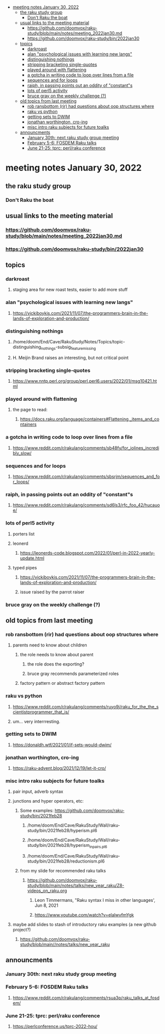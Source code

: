 - [meeting notes January 30, 2022](#org5f20a96)
  - [the raku study group](#orgf69ece7)
    - [Don't Raku the boat](#org29ef4f3)
  - [usual links to the meeting material](#org60eb6f9)
    - [<https://github.com/doomvox/raku-study/blob/main/notes/meeting_2022jan30.md>](#orgc451b98)
    - [<https://github.com/doomvox/raku-study/bin/2022jan30>](#orgcd8433b)
  - [topics](#org435c0de)
    - [darkroast](#org16f6afd)
    - [alan "psychological issues with learning new langs"](#orgbf430ea)
    - [distinguishing nothings](#org7b41dd5)
    - [stripping bracketing single-quotes](#org0c9e519)
    - [played around with flattening](#org2624a90)
    - [a gotcha in writing code to loop over lines from a file](#org094715d)
    - [sequences and for loops](#org6e1aec4)
    - [raiph, in passing points out an oddity of "constant"s](#orgaa7020e)
    - [lots of perl5 activity](#org34cbbc2)
    - [bruce gray on the weekly challenge (?)](#org114c881)
  - [old topics from last meeting](#org29df888)
    - [rob ransbottom (rir) had questions about oop structures where](#org82aedcf)
    - [raku vs python](#orgb1ca4ab)
    - [getting sets to DWIM](#orgef9ac24)
    - [jonathan worthington, cro-ing](#orgaddb58d)
    - [misc intro raku subjects for future toalks](#orgf3b3f53)
  - [announcments](#org8ef65e3)
    - [January 30th: next raku study group meeting](#org7213601)
    - [February 5-6: FOSDEM Raku talks](#orgece9848)
    - [June 21-25: tprc: perl/raku conference](#orgd024973)


<a id="org5f20a96"></a>

# meeting notes January 30, 2022


<a id="orgf69ece7"></a>

## the raku study group


<a id="org29ef4f3"></a>

### Don't Raku the boat


<a id="org60eb6f9"></a>

## usual links to the meeting material


<a id="orgc451b98"></a>

### <https://github.com/doomvox/raku-study/blob/main/notes/meeting_2022jan30.md>


<a id="orgcd8433b"></a>

### <https://github.com/doomvox/raku-study/bin/2022jan30>


<a id="org435c0de"></a>

## topics


<a id="org16f6afd"></a>

### darkroast

1.  staging area for new roast tests, easier to add more stuff


<a id="orgbf430ea"></a>

### alan "psychological issues with learning new langs"

1.  <https://vickiboykis.com/2021/11/07/the-programmers-brain-in-the-lands-of-exploration-and-production/>


<a id="org7b41dd5"></a>

### distinguishing nothings

1.  /home/doom/End/Cave/RakuStudy/Notes/Topics/topic-distinguishing<sub>nothings</sub>-subsig<sub>feature</sub><sub>missing</sub>

2.  H. Meijin Brand raises an interesting, but not critical point


<a id="org0c9e519"></a>

### stripping bracketing single-quotes

1.  <https://www.nntp.perl.org/group/perl.perl6.users/2022/01/msg10421.html>


<a id="org2624a90"></a>

### played around with flattening

1.  the page to read:

    1.  <https://docs.raku.org/language/containers#Flattening,_items_and_containers>


<a id="org094715d"></a>

### a gotcha in writing code to loop over lines from a file

1.  <https://www.reddit.com/r/rakulang/comments/sb48fy/for_iolines_incredibly_slow/>


<a id="org6e1aec4"></a>

### sequences and for loops

1.  <https://www.reddit.com/r/rakulang/comments/sbsrjm/sequences_and_for_loops/>


<a id="orgaa7020e"></a>

### raiph, in passing points out an oddity of "constant"s

1.  <https://www.reddit.com/r/rakulang/comments/sd6ls3/rfc_foo_42/hucauoe/>


<a id="org34cbbc2"></a>

### lots of perl5 activity

1.  porters list

2.  leonerd

    1.  <https://leonerds-code.blogspot.com/2022/01/perl-in-2022-yearly-update.html>

3.  typed pipes

    1.  <https://vickiboykis.com/2021/11/07/the-programmers-brain-in-the-lands-of-exploration-and-production/>
    
    2.  issue raised by the parrot raiser


<a id="org114c881"></a>

### bruce gray on the weekly challenge (?)


<a id="org29df888"></a>

## old topics from last meeting


<a id="org82aedcf"></a>

### rob ransbottom (rir) had questions about oop structures where

1.  parents need to know about children

    1.  the role needs to know about parent
    
        1.  the role does the exporting?
        
        2.  bruce gray recommends parameterized roles
    
    2.  factory pattern or abstract factory pattern


<a id="orgb1ca4ab"></a>

### raku vs python

1.  <https://www.reddit.com/r/rakulang/comments/ruyo9j/raku_for_the_the_scientistprogrammer_that_is/>

2.  um&#x2026; very interrresting.


<a id="orgef9ac24"></a>

### getting sets to DWIM

1.  <https://donaldh.wtf/2021/01/if-sets-would-dwim/>


<a id="orgaddb58d"></a>

### jonathan worthington, cro-ing

1.  <https://raku-advent.blog/2021/12/19/let-it-cro/>


<a id="orgf3b3f53"></a>

### misc intro raku subjects for future toalks

1.  pair input, adverb syntax

2.  junctions and hyper operators, etc:

    1.  Some examples: <https://github.com/doomvox/raku-study/bin/2021feb28>
    
        1.  /home/doom/End/Cave/RakuStudy/Wall/raku-study/bin/2021feb28/hyperism.pl6
        
        2.  /home/doom/End/Cave/RakuStudy/Wall/raku-study/bin/2021feb28/hyperism<sub>in</sub><sub>pairs.pl6</sub>
        
        3.  /home/doom/End/Cave/RakuStudy/Wall/raku-study/bin/2021feb28/reductionism.pl6
    
    2.  from my slide for recommended raku talks
    
        1.  <https://github.com/doomvox/raku-study/blob/main/notes/talks/new_year_raku/Z8-videos_on_raku.org>
        
            1.  Leon Timmermans, "Raku syntax I miss in other languages', Jun 8, 2021
            
            2.  <https://www.youtube.com/watch?v=elalwvfmYgk>

3.  maybe add slides to stash of introductory raku examples (a new github project?)

    1.  <https://github.com/doomvox/raku-study/blob/main//notes/talks/new_year_raku>


<a id="org8ef65e3"></a>

## announcments


<a id="org7213601"></a>

### January 30th: next raku study group meeting


<a id="orgece9848"></a>

### February 5-6: FOSDEM Raku talks

1.  <https://www.reddit.com/r/rakulang/comments/rsua3p/raku_talks_at_fosdem/>


<a id="orgd024973"></a>

### June 21-25: tprc: perl/raku conference

1.  <https://perlconference.us/tprc-2022-hou/>
